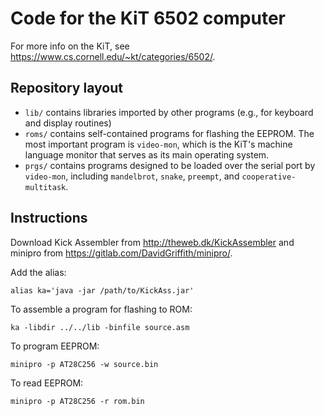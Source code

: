 # Code for the KiT 6502 computer

For more info on the KiT, see https://www.cs.cornell.edu/~kt/categories/6502/.

## Repository layout
- `lib/` contains libraries imported by other programs (e.g., for keyboard and display routines)
- `roms/` contains self-contained programs for flashing the EEPROM. The most important program is `video-mon`, which is the KiT's machine language monitor that serves as its main operating system. 
- `prgs/` contains programs designed to be loaded over the serial port by `video-mon`, including `mandelbrot`, `snake`, `preempt`, and `cooperative-multitask`.  

## Instructions
Download Kick Assembler from http://theweb.dk/KickAssembler and minipro from https://gitlab.com/DavidGriffith/minipro/.

Add the alias:

`alias ka='java -jar /path/to/KickAss.jar'`

To assemble a program for flashing to ROM:

`ka -libdir ../../lib -binfile source.asm` 

To program EEPROM:

`minipro -p AT28C256 -w source.bin`

To read EEPROM:

`minipro -p AT28C256 -r rom.bin`
